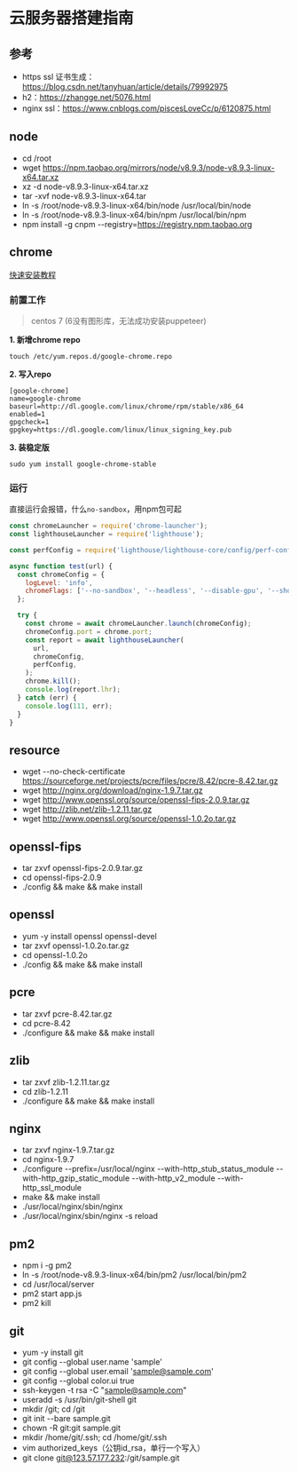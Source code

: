 # 云服务器搭建指南

## 参考
  - https ssl 证书生成：https://blog.csdn.net/tanyhuan/article/details/79992975
  - h2：https://zhangge.net/5076.html
  - nginx ssl：https://www.cnblogs.com/piscesLoveCc/p/6120875.html

## node
  - cd /root
  - wget https://npm.taobao.org/mirrors/node/v8.9.3/node-v8.9.3-linux-x64.tar.xz
  - xz -d node-v8.9.3-linux-x64.tar.xz
  - tar -xvf node-v8.9.3-linux-x64.tar
  - ln -s /root/node-v8.9.3-linux-x64/bin/node /usr/local/bin/node
  - ln -s /root/node-v8.9.3-linux-x64/bin/npm /usr/local/bin/npm
  - npm install -g cnpm --registry=https://registry.npm.taobao.org

## chrome
[快速安装教程](https://intoli.com/blog/installing-google-chrome-on-centos/)

### 前置工作
> centos 7 (6没有图形库，无法成功安装puppeteer)

**1. 新增chrome repo**

```
touch /etc/yum.repos.d/google-chrome.repo
```
**2. 写入repo**

```
[google-chrome]
name=google-chrome
baseurl=http://dl.google.com/linux/chrome/rpm/stable/x86_64
enabled=1
gpgcheck=1
gpgkey=https://dl.google.com/linux/linux_signing_key.pub
```

**3. 装稳定版**
```
sudo yum install google-chrome-stable
```
### 运行
直接运行会报错，什么`no-sandbox`，用npm包可起

```js
const chromeLauncher = require('chrome-launcher');
const lighthouseLauncher = require('lighthouse');

const perfConfig = require('lighthouse/lighthouse-core/config/perf-config.js');

async function test(url) {
  const chromeConfig = {
    logLevel: 'info',
    chromeFlags: ['--no-sandbox', '--headless', '--disable-gpu', '--show-paint-rects'],
  };

  try {
    const chrome = await chromeLauncher.launch(chromeConfig);
    chromeConfig.port = chrome.port;
    const report = await lighthouseLauncher(
      url,
      chromeConfig,
      perfConfig,
    );
    chrome.kill();
    console.log(report.lhr);
  } catch (err) {
    console.log(111, err);
  }
}

```


## resource
  - wget --no-check-certificate https://sourceforge.net/projects/pcre/files/pcre/8.42/pcre-8.42.tar.gz
  - wget http://nginx.org/download/nginx-1.9.7.tar.gz
  - wget http://www.openssl.org/source/openssl-fips-2.0.9.tar.gz
  - wget http://zlib.net/zlib-1.2.11.tar.gz
  - wget http://www.openssl.org/source/openssl-1.0.2o.tar.gz

## openssl-fips
  - tar zxvf openssl-fips-2.0.9.tar.gz
  - cd openssl-fips-2.0.9
  - ./config && make && make install

## openssl
  - yum -y install openssl openssl-devel
  - tar zxvf openssl-1.0.2o.tar.gz
  - cd openssl-1.0.2o
  - ./config && make && make install

## pcre
  - tar zxvf pcre-8.42.tar.gz
  - cd pcre-8.42
  - ./configure && make && make install

## zlib
  - tar zxvf zlib-1.2.11.tar.gz
  - cd zlib-1.2.11
  - ./configure && make && make install

## nginx
  - tar zxvf nginx-1.9.7.tar.gz
  - cd nginx-1.9.7
  - ./configure --prefix=/usr/local/nginx --with-http_stub_status_module --with-http_gzip_static_module --with-http_v2_module --with-http_ssl_module
  - make && make install
  - ./usr/local/nginx/sbin/nginx
  - ./usr/local/nginx/sbin/nginx -s reload

## pm2
  - npm i -g pm2
  - ln -s /root/node-v8.9.3-linux-x64/bin/pm2 /usr/local/bin/pm2
  - cd /usr/local/server
  - pm2 start app.js
  - pm2 kill

## git
  - yum -y install git
  - git config --global user.name 'sample'
  - git config --global user.email 'sample@sample.com'
  - git config --global color.ui true
  - ssh-keygen -t rsa -C "sample@sample.com"
  - useradd -s /usr/bin/git-shell git
  - mkdir /git; cd /git
  - git init --bare sample.git
  - chown -R git:git sample.git
  - mkdir /home/git/.ssh; cd /home/git/.ssh
  - vim authorized_keys（公钥id_rsa，单行一个写入）
  - git clone git@123.57.177.232:/git/sample.git
